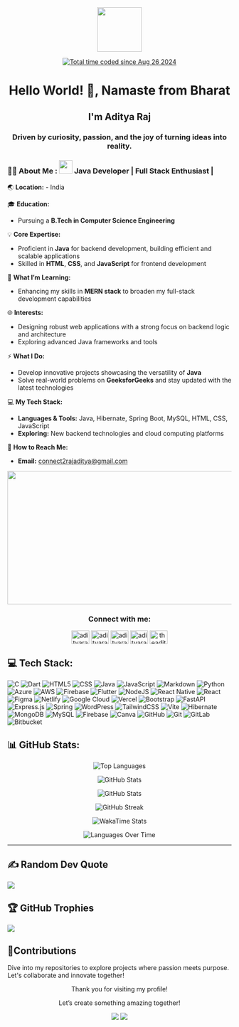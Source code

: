 <div id="header" align="center">
  <img src="https://media.giphy.com/media/M9gbBd9nbDrOTu1Mqx/giphy.gif" width="100"/>
</div>



<div id="count" align="center">
  <img src="https://komarev.com/ghpvc/?username=AdityaRaj81&style=flat-square&color=blue" alt=""/>
</div>
<div align="center">

  <a href="https://wakatime.com/@AdityaRaj81-72b0-4ce6-90bc-096dbb50beaf"><img src="https://wakatime.com/badge/user/46ec7017-72b0-4ce6-90bc-096dbb50beaf.svg" alt="Total time coded since Aug 26 2024" /></a>
</div>

<h1 align="center">Hello World! 👋, Namaste from Bharat</h1>
<h2 align="center">I'm Aditya Raj</h2>
<h3 align="center">Driven by curiosity, passion, and the joy of turning ideas into reality.</h3>

### :man_technologist: About Me :   <img src="https://media.giphy.com/media/WUlplcMpOCEmTGBtBW/giphy.gif" width="30"> Java Developer | Full Stack Enthusiast | 

:earth_asia: **Location:**  - India  

:mortar_board: **Education:**  
- Pursuing a **B.Tech in Computer Science Engineering**
  
:bulb: **Core Expertise:**  
- Proficient in **Java** for backend development, building efficient and scalable applications  
- Skilled in **HTML**, **CSS**, and **JavaScript** for frontend development  

:seedling: **What I’m Learning:**  
- Enhancing my skills in **MERN stack** to broaden my full-stack development capabilities  

:globe_with_meridians: **Interests:**  
- Designing robust web applications with a strong focus on backend logic and architecture  
- Exploring advanced Java frameworks and tools  

:zap: **What I Do:**  
- Develop innovative projects showcasing the versatility of **Java**  
- Solve real-world problems on **GeeksforGeeks** and stay updated with the latest technologies  

:computer: **My Tech Stack:**  
- **Languages & Tools:** Java, Hibernate, Spring Boot, MySQL, HTML, CSS, JavaScript  
- **Exploring:** New backend technologies and cloud computing platforms  

:email: **How to Reach Me:**  
- **Email:**  [connect2rajaditya@gmail.com](mailto:connect2rajaditya@gmail.com)

<div align="center">
  <img src="https://media.giphy.com/media/dWesBcTLavkZuG35MI/giphy.gif" width="600" height="300"/>
</div>

<h3 align="center">Connect with me:</h3>
  <p align="center">
    <a href="https://twitter.com/adityaraj_81" target="blank"><img align="center" src="https://raw.githubusercontent.com/rahuldkjain/github-profile-readme-generator/master/src/images/icons/Social/twitter.svg" alt="adityaraj_81" height="30" width="40" /></a>
    <a href="https://linkedin.com/in/adityaraj81" target="blank"><img align="center" src="https://raw.githubusercontent.com/rahuldkjain/github-profile-readme-generator/master/src/images/icons/Social/linked-in-alt.svg" alt="adityaraj81" height="30" width="40" /></a>
    <a href="https://fb.com/adityaraj812" target="blank"><img align="center" src="https://raw.githubusercontent.com/rahuldkjain/github-profile-readme-generator/master/src/images/icons/Social/facebook.svg" alt="adityaraj812" height="30" width="40" /></a>
    <a href="https://instagram.com/adityaraj_81" target="blank"><img align="center" src="https://raw.githubusercontent.com/rahuldkjain/github-profile-readme-generator/master/src/images/icons/Social/instagram.svg" alt="adityaraj_81" height="30" width="40" /></a>
    <a href="https://www.leetcode.com/theadityaway" target="blank"><img align="center" src="https://raw.githubusercontent.com/rahuldkjain/github-profile-readme-generator/master/src/images/icons/Social/leet-code.svg" alt="theadityaway" height="30" width="40" /></a>
  </p>

## 💻 Tech Stack:
![C](https://img.shields.io/badge/c-%2300599C.svg?style=for-the-badge&logo=c&logoColor=white)
![Dart](https://img.shields.io/badge/dart-%230175C2.svg?style=for-the-badge&logo=dart&logoColor=white)
![HTML5](https://img.shields.io/badge/html5-%23E34F26.svg?style=for-the-badge&logo=html5&logoColor=white)
![CSS](https://img.shields.io/badge/css-%2300599C.svg?style=for-the-badge&logo=css&logoColor=white)
![Java](https://img.shields.io/badge/java-%23ED8B00.svg?style=for-the-badge&logo=openjdk&logoColor=white)
![JavaScript](https://img.shields.io/badge/javascript-%23323330.svg?style=for-the-badge&logo=javascript&logoColor=%23F7DF1E)
![Markdown](https://img.shields.io/badge/markdown-%23000000.svg?style=for-the-badge&logo=markdown&logoColor=white)
![Python](https://img.shields.io/badge/python-3670A0?style=for-the-badge&logo=python&logoColor=ffdd54)
![Azure](https://img.shields.io/badge/azure-%230072C6.svg?style=for-the-badge&logo=microsoftazure&logoColor=white)
![AWS](https://img.shields.io/badge/AWS-%23FF9900.svg?style=for-the-badge&logo=amazon-aws&logoColor=white)
![Firebase](https://img.shields.io/badge/firebase-%23039BE5.svg?style=for-the-badge&logo=firebase)
![Flutter](https://img.shields.io/badge/Flutter-%2302569B.svg?style=for-the-badge&logo=Flutter&logoColor=white)
![NodeJS](https://img.shields.io/badge/node.js-6DA55F?style=for-the-badge&logo=node.js&logoColor=white)
![React Native](https://img.shields.io/badge/react_native-%2320232a.svg?style=for-the-badge&logo=react&logoColor=%2361DAFB)
![React](https://img.shields.io/badge/react-%2320232a.svg?style=for-the-badge&logo=react&logoColor=%2361DAFB)
![Figma](https://img.shields.io/badge/figma-%23F24E1E.svg?style=for-the-badge&logo=figma&logoColor=white)
![Netlify](https://img.shields.io/badge/netlify-%23000000.svg?style=for-the-badge&logo=netlify&logoColor=#00C7B7)
![Google Cloud](https://img.shields.io/badge/GoogleCloud-%234285F4.svg?style=for-the-badge&logo=google-cloud&logoColor=white)
![Vercel](https://img.shields.io/badge/vercel-%23000000.svg?style=for-the-badge&logo=vercel&logoColor=white)
![Bootstrap](https://img.shields.io/badge/bootstrap-%238511FA.svg?style=for-the-badge&logo=bootstrap&logoColor=white)
![FastAPI](https://img.shields.io/badge/FastAPI-005571?style=for-the-badge&logo=fastapi)
![Express.js](https://img.shields.io/badge/express.js-%23404d59.svg?style=for-the-badge&logo=express&logoColor=%2361DAFB)
![Spring](https://img.shields.io/badge/spring-%236DB33F.svg?style=for-the-badge&logo=spring&logoColor=white)
![WordPress](https://img.shields.io/badge/WordPress-%23117AC9.svg?style=for-the-badge&logo=WordPress&logoColor=white)
![TailwindCSS](https://img.shields.io/badge/tailwindcss-%2338B2AC.svg?style=for-the-badge&logo=tailwind-css&logoColor=white)
![Vite](https://img.shields.io/badge/vite-%23646CFF.svg?style=for-the-badge&logo=vite&logoColor=white)
![Hibernate](https://img.shields.io/badge/Hibernate-59666C?style=for-the-badge&logo=Hibernate&logoColor=white)
![MongoDB](https://img.shields.io/badge/MongoDB-%234ea94b.svg?style=for-the-badge&logo=mongodb&logoColor=white)
![MySQL](https://img.shields.io/badge/mysql-4479A1.svg?style=for-the-badge&logo=mysql&logoColor=white)
![Firebase](https://img.shields.io/badge/firebase-a08021?style=for-the-badge&logo=firebase&logoColor=ffcd34)
![Canva](https://img.shields.io/badge/Canva-%2300C4CC.svg?style=for-the-badge&logo=Canva&logoColor=white)
![GitHub](https://img.shields.io/badge/github-%23121011.svg?style=for-the-badge&logo=github&logoColor=white)
![Git](https://img.shields.io/badge/git-%23F05033.svg?style=for-the-badge&logo=git&logoColor=white)
![GitLab](https://img.shields.io/badge/gitlab-%23181717.svg?style=for-the-badge&logo=gitlab&logoColor=white)
![Bitbucket](https://img.shields.io/badge/bitbucket-%230047B3.svg?style=for-the-badge&logo=bitbucket&logoColor=white)

## 📊 GitHub Stats:

<p align="center">
  <img src="https://github-readme-stats.vercel.app/api/top-langs?username=adityaraj81&show_icons=true&locale=en&layout=compact" alt="Top Languages" />
</p>

<p align="center">
  <img src="https://stats.quira.sh/AdityaRaj81/github?theme=dark" alt="GitHub Stats" />
</p>

<p align="center">
  <img src="https://github-readme-stats.vercel.app/api?username=adityaraj81&show=reviews,discussions_started,discussions_answered,prs_merged,prs_merged_percentage&show_icons=true&rank_icon=github" alt="GitHub Stats" />
</p>

<p align="center">
  <img src="https://github-readme-streak-stats.herokuapp.com/?user=adityaraj81&theme=dark&hide_border=false" alt="GitHub Streak" />
</p>

<p align="center">
  <img src="https://github-readme-stats.vercel.app/api/wakatime?username=AdityaRaj81" alt="WakaTime Stats" />
</p>

<p align="center">
  <img src="https://stats.quine.sh/eraditya/languages-over-time?theme=dark" alt="Languages Over Time" />
</p>


---
## ✍️ Random Dev Quote
![](https://quotes-github-readme.vercel.app/api?type=horizontal&theme=radical)

## 🏆 GitHub Trophies
![](https://github-profile-trophy.vercel.app/?username=adityaraj81&theme=github_dark&no-frame=true&no-bg=true&margin-w=4)

<!-- [![](https://visitcount.itsvg.in/api?id=adityaraj81&icon=0&color=0)](https://visitcount.itsvg.in)-->

## :handshake:Contributions

Dive into my repositories to explore projects where passion meets purpose. Let's collaborate and innovate together!

<p align="center">Thank you for visiting my profile!</p>
<p align="center">Let’s create something amazing together!</p>

<div align="center">
    <img src="https://forthebadge.com/images/badges/built-with-love.svg" />
    <img src="https://forthebadge.com/images/badges/built-by-developers.svg" />
</div>

